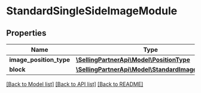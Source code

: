 # StandardSingleSideImageModule

## Properties
Name | Type | Description | Notes
------------ | ------------- | ------------- | -------------
**image_position_type** | [**\SellingPartnerApi\Model\PositionType**](PositionType.md) |  | 
**block** | [**\SellingPartnerApi\Model\StandardImageTextBlock**](StandardImageTextBlock.md) |  | [optional] 

[[Back to Model list]](../README.md#documentation-for-models) [[Back to API list]](../README.md#documentation-for-api-endpoints) [[Back to README]](../README.md)


